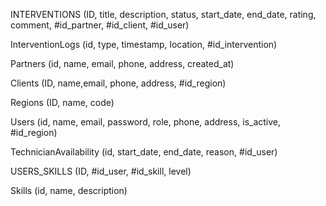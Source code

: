 

INTERVENTIONS (ID, title, description, status, start_date, end_date, rating, comment, #id_partner, #id_client, #id_user)

InterventionLogs (id, type, timestamp, location, #id_intervention)

Partners (id, name, email, phone, address, created_at)

Clients (ID, name,email, phone, address, #id_region)

Regions (ID, name, code)

Users (id, name, email, password, role, phone, address, is_active, #id_region)

TechnicianAvailability (id, start_date, end_date, reason, #id_user)

USERS_SKILLS (ID, #id_user, #id_skill, level)

Skills (id, name, description)